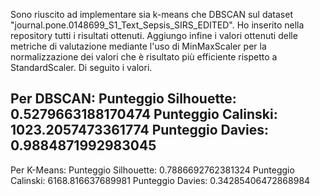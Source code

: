 Sono riuscito ad implementare sia k-means che DBSCAN sul dataset "journal.pone.0148699_S1_Text_Sepsis_SIRS_EDITED". Ho inserito nella repository tutti i risultati ottenuti. Aggiungo infine i valori ottenuti delle metriche di valutazione mediante l'uso di MinMaxScaler per la normalizzazione dei valori che è risultato più efficiente rispetto a StandardScaler. Di seguito i valori.

Per DBSCAN:
Punteggio Silhouette: 0.5279663188170474
Punteggio Calinski: 1023.2057473361774
Punteggio Davies: 0.9884871992983045
----
Per K-Means:
Punteggio Silhouette: 0.7886692762381324
Punteggio Calinski: 6168.816637689981
Punteggio Davies: 0.34285406472868984
